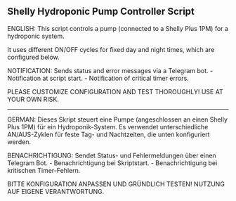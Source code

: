 Shelly Hydroponic Pump Controller Script
------------------------------------------------------------------------------------------
ENGLISH:
This script controls a pump (connected to a Shelly Plus 1PM) for a hydroponic system.

It uses different ON/OFF cycles for fixed day and night times, which are configured below.


NOTIFICATION: Sends status and error messages via a Telegram bot.
              - Notification at script start.
              - Notification of critical timer errors.


PLEASE CUSTOMIZE CONFIGURATION AND TEST THOROUGHLY! USE AT YOUR OWN RISK.

------------------------------------------------------------------------------------------
GERMAN:
Dieses Skript steuert eine Pumpe (angeschlossen an einen Shelly Plus 1PM) für ein Hydroponik-System.
Es verwendet unterschiedliche AN/AUS-Zyklen für feste Tag- und Nachtzeiten, die unten konfiguriert werden.

BENACHRICHTIGUNG: Sendet Status- und Fehlermeldungen über einen Telegram Bot.
                 - Benachrichtigung bei Skriptstart.
                 - Benachrichtigung bei kritischen Timer-Fehlern.

BITTE KONFIGURATION ANPASSEN UND GRÜNDLICH TESTEN! NUTZUNG AUF EIGENE VERANTWORTUNG.
